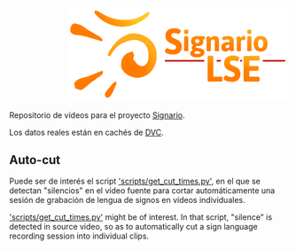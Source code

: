 <div align="right">
    <img src="https://github.com/agarsev/signario/raw/master/logo_signario.png" width="400px" />
</div>

Repositorio de vídeos para el proyecto [Signario](https://github.com/agarsev/signario).

Los datos reales están en cachés de [DVC](https://dvc.org/).

## Auto-cut

Puede ser de interés el script
['scripts/get_cut_times.py'](scripts/get_cut_times.py), en el que se detectan
"silencios" en el vídeo fuente para cortar automáticamente una sesión de
grabación de lengua de signos en vídeos individuales.

['scripts/get_cut_times.py'](scripts/get_cut_times.py) might be of interest. In
that script, "silence" is detected in source video, so as to automatically cut
a sign language recording session into individual clips.
